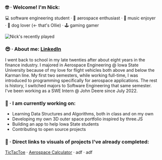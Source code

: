  ### 🤓 · Welcome! I'm Nick: 
💻 software engineering student · 🚀 aerospace enthusiast · 🎵 music enjoyer · 🐶 dog lover (<- that's Ollie) · 🕹️ gaming gamer 

![Nick's recently played](https://spotify-recently-played-readme.vercel.app/api?user=7iosa6zosbstnzn6jxm1s0qqc&count=3&width=900&height=200)

 ### 😎 · About me: [LinkedIn](https://www.linkedin.com/in/mccnick/)
I went back to school in my late twenties after about eight years in the finance industry. I majored in Aerospace Engineering @ Iowa State University because of my love for flight vehicles both above and below the Karman line. My first two semesters, while working full-time, I was introduced to programming specifically for aerospace applications. The rest is history, I switched majors to Software Engineering that same semester. I've been working as a SWE Intern @ John Deere since July 2022.

 ### 🌱 · I am currently working on: 
- Learning Data Structures and Algorithms, both in class and on my own
- Developing my own 3D outer space portfolio inspired by three.JS
- Building an app to help Iowa State students
- Contributing to open source projects

### 🚧 · Direct links to visuals of projects I've already completed: 
[TicTacToe](https://github.com/mccnick/TicTacToe) · [Aerospace Calculator](https://github.com/mccnick/DensityAltitudeCalculator/blob/main/Nick%20McCullough%20-%20Project%201.pdf) · adf · adf



<!--
**mccnick/mccnick** is a ✨ _special_ ✨ repository because its `README.md` (this file) appears on your GitHub profile.

Here are some ideas to get you started:

- 🔭 I’m currently working on ...
- 🌱 I’m currently learning ...
- 👯 I’m looking to collaborate on ...
- 🤔 I’m looking for help with ...
- 💬 Ask me about ...
- 📫 How to reach me: ...
- 😄 Pronouns: ...
- ⚡ Fun fact: ...
![Nick's recently played](https://spotify-recently-played-readme.vercel.app/api?user=7iosa6zosbstnzn6jxm1s0qqc&count=3&width=900&height=200)
![Spotify recently played](https://spotify-recently-played-readme.vercel.app/api?user=7iosa6zosbstnzn6jxm1s0qqc&count=3)
![finance](https://user-images.githubusercontent.com/91184284/232307962-e49c14f1-5fa5-451e-a068-d00e0ad2bc82.png)
-->
